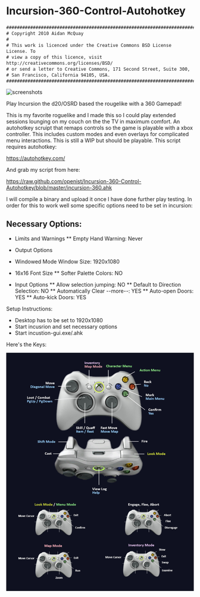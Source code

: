 # Incursion-360-Control-Autohotkey


    ##############################################################################
    # Copyright 2010 Aidan McQuay
    #
    # This work is licenced under the Creative Commons BSD License License. To
    # view a copy of this licence, visit http://creativecommons.org/licenses/BSD/
    # or send a letter to Creative Commons, 171 Second Street, Suite 300,
    # San Francisco, California 94105, USA.
    ##############################################################################

![screenshots](http://img04.deviantart.net/47be/i/2012/069/2/9/incursion__roguelike__game_icon_by_math0ne-d4scw7r.png)

Play Incursion the d20/OSRD based the rougelike with a 360 Gamepad!

This is my favorite roguelike and I made this so I could play extended sessions lounging on my couch on the the TV in maximum comfort. An autohotkey scruipt that remaps controls so the game is playable with a xbox controller.  This includes custom modes and even overlays for complicated menu interactions.  This is still a WIP but should be playable.  This script requires autohotkey:

https://autohotkey.com/

And grab my script from here:

https://raw.github.com/openist/Incursion-360-Control-Autohotkey/blob/master/incursion-360.ahk

I will compile a binary and upload it once I have done further play testing.  In order for this to work well some specific options need to be set in incursion:

Necessary Options:
-------------------------
* Limits and Warnings
** Empty Hand Warning: Never

* Output Options
* Windowed Mode Window Size: 1920x1080
* 16x16 Font Size
** Softer Palette Colors: NO

* Input Options
** Allow selection jumping: NO
** Default to Direction Selection: NO
** Automatically Clear --more--: YES
** Auto-open Doors: YES
** Auto-kick Doors: YES

Setup Instructions:
* Desktop has to be set to 1920x1080
* Start incusrion and set necessary options
* Start incustion-gui.exe/.ahk

Here's the Keys:

![screenshots](https://raw.githubusercontent.com/openist/Incursion-360-Control-Autohotkey/master/incursion-360.png)
